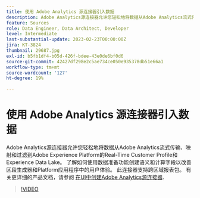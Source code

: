 ```yaml
---
title: 使用 Adobe Analytics 源连接器引入数据
description: Adobe Analytics源连接器允许您轻松地将数据从Adobe Analytics流式传输、映射和过滤到Adobe Experience Platform的Real-Time Customer Profile和Experience Data Lake。
feature: Sources
role: Data Engineer, Data Architect, Developer
level: Intermediate
last-substantial-update: 2023-02-23T00:00:00Z
jira: KT-3824
thumbnail: 29687.jpg
exl-id: b5fb1df4-b05d-426f-bdee-43e0de6bf0d6
source-git-commit: 42427df298e2c5ae734ce050e935378db51e66a1
workflow-type: tm+mt
source-wordcount: '127'
ht-degree: 19%

---
```


# 使用 Adobe Analytics 源连接器引入数据

Adobe Analytics源连接器允许您轻松地将数据从Adobe Analytics流式传输、映射和过滤到Adobe Experience Platform的Real-Time Customer Profile和Experience Data Lake。 了解如何使用数据准备功能创建语义和计算字段以改善区段生成器和Platform应用程序中的用户体验。 此连接器支持跨区域报表包。 有关更详细的产品文档，请参阅 [在UI中创建Adobe Analytics源连接器](https://experienceleague.adobe.com/docs/experience-platform/sources/ui-tutorials/create/adobe-applications/analytics.html).

>[!VIDEO](https://video.tv.adobe.com/v/29687?quality=12&learn=on)
